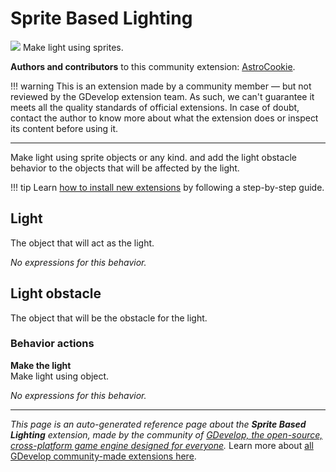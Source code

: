 # Sprite Based Lighting

<img src="https://resources.gdevelop-app.com/assets/Icons/Glyphster Pack/Master/SVG/UI Essentials/UI Essentials_bulb.svg" class="extension-icon"></img>
Make light using sprites.

**Authors and contributors** to this community extension: [AstroCookie](https://gd.games/AstroCookie).

!!! warning
    This is an extension made by a community member — but not reviewed
    by the GDevelop extension team. As such, we can't guarantee it
    meets all the quality standards of official extensions. In case of
    doubt, contact the author to know more about what the extension
    does or inspect its content before using it.

---

Make light using sprite objects or any kind. and add the light obstacle behavior to the objects that will be affected by the light.

!!! tip
    Learn [how to install new extensions](/gdevelop5/extensions/search) by following a step-by-step guide.



## Light 

The object that will act as the light. 

_No expressions for this behavior._


## Light obstacle 

The object that will be the obstacle for the light. 

### Behavior actions

**Make the light**  
Make light using object.

_No expressions for this behavior._


---

*This page is an auto-generated reference page about the **Sprite Based Lighting** extension, made by the community of [GDevelop, the open-source, cross-platform game engine designed for everyone](https://gdevelop.io/).* Learn more about [all GDevelop community-made extensions here](/gdevelop5/extensions).